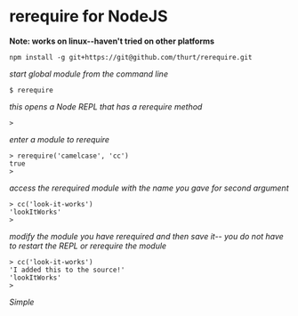 rerequire for NodeJS
============================
**Note: works on linux--haven't tried on other platforms**

```
npm install -g git+https://git@github.com/thurt/rerequire.git
```

*start global module from the command line*
```
$ rerequire
```

*this opens a Node REPL that has a rerequire method*
```
>
```

*enter a module to rerequire*
```
> rerequire('camelcase', 'cc')
true
>
```

*access the rerequired module with the name you gave for second argument*
```
> cc('look-it-works')
'lookItWorks'
>
```

*modify the module you have rerequired and then save it--*
*you do not have to restart the REPL or rerequire the module*
```
> cc('look-it-works')
'I added this to the source!'
'lookItWorks'
>
```

*Simple*
